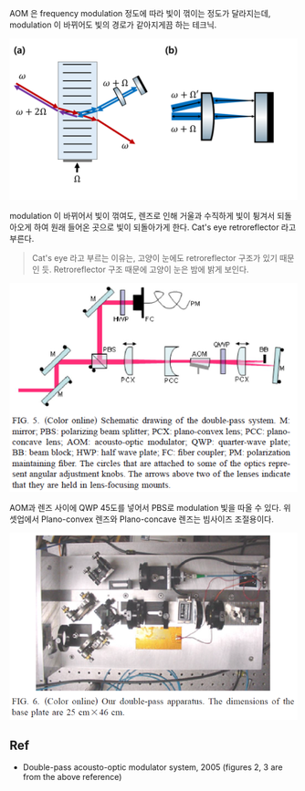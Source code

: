 AOM 은 frequency modulation 정도에 따라 빛이 꺾이는 정도가 달라지는데, modulation 이 바뀌어도 빛의 경로가 같아지게끔 하는 테크닉.

![](./img/DoublepassAOM.png)

modulation 이 바뀌어서 빛이 꺾여도, 렌즈로 인해 거울과 수직하게 빛이 튕겨서 되돌아오게 하여 원래 들어온 곳으로 빛이 되돌아가게 한다. Cat's eye retroreflector 라고 부른다. 

> Cat's eye 라고 부르는 이유는, 고양이 눈에도 retroreflector 구조가 있기 때문인 듯. Retroreflector 구조 때문에 고양이 눈은 밤에 밝게 보인다.

![](./img/DoublePassAOMSetup1.png)

AOM과 렌즈 사이에 QWP 45도를 넣어서 PBS로 modulation 빛을 따올 수 있다. 위 셋업에서 Plano-convex 렌즈와 Plano-concave 렌즈는 빔사이즈 조절용이다.

![](./img/DoublePassAOMSetup2.png)


## Ref

* Double-pass acousto-optic modulator system, 2005 (figures 2, 3 are from the above reference)